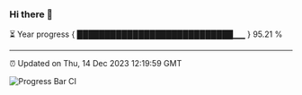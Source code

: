 ### Hi there 👋

⏳ Year progress { ████████████████████████████▁▁ } 95.21 %

---

⏰ Updated on Thu, 14 Dec 2023 12:19:59 GMT

![Progress Bar CI](https://github.com/liununu/liununu/workflows/Progress%20Bar%20CI/badge.svg)
